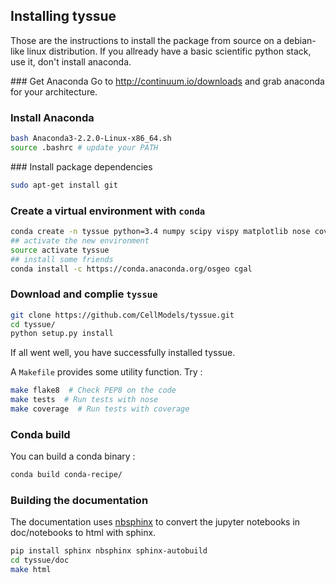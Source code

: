 ## Installing tyssue

Those are the instructions to install the package from source on a
debian-like linux distribution. If you allready have a basic
scientific python stack, use it, don't install anaconda.


### Get Anaconda
Go to http://continuum.io/downloads and grab anaconda for your architecture.

### Install Anaconda

```bash
bash Anaconda3-2.2.0-Linux-x86_64.sh
source .bashrc # update your PATH
```

### Install package dependencies

```bash
sudo apt-get install git
```

### Create a virtual environment with `conda`

```bash
conda create -n tyssue python=3.4 numpy scipy vispy matplotlib nose coverage
## activate the new environment
source activate tyssue
## install some friends
conda install -c https://conda.anaconda.org/osgeo cgal
```

### Download and complie `tyssue`

```bash
git clone https://github.com/CellModels/tyssue.git
cd tyssue/
python setup.py install
```

If all went well, you have successfully installed tyssue.

A `Makefile` provides some utility function. Try :

```sh
make flake8  # Check PEP8 on the code
make tests  # Run tests with nose
make coverage  # Run tests with coverage
```

### Conda build

You can build a conda binary :

```sh
conda build conda-recipe/
```

### Building the documentation

The documentation uses
[nbsphinx](http://nbsphinx.readthedocs.io/en/0.2.9/index.html) to
convert the jupyter notebooks in doc/notebooks to html with sphinx.


```sh
pip install sphinx nbsphinx sphinx-autobuild
cd tyssue/doc
make html
```

